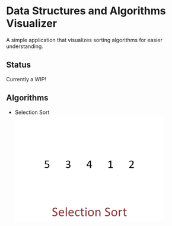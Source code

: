 # Data Structures and Algorithms Visualizer
A simple application that visualizes sorting algorithms for easier understanding.

## Status
Currently a WIP!

## Algorithms
* Selection Sort <br />
![Selection sort visualized](screenshots/Selection-Sort.gif)